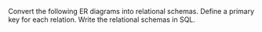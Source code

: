 Convert the following ER diagrams into relational schemas. Define a
primary key for each relation. Write the relational schemas in SQL.
